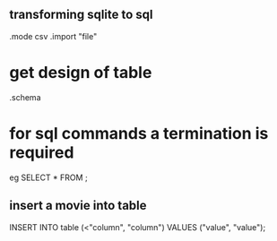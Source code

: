 ## transforming sqlite to sql
.mode csv
.import "file"
# get design of table 
.schema

# for sql commands a termination is required
eg SELECT * FROM <table>;

## insert a movie into table
INSERT INTO table (<"column", "column") VALUES ("value", "value");